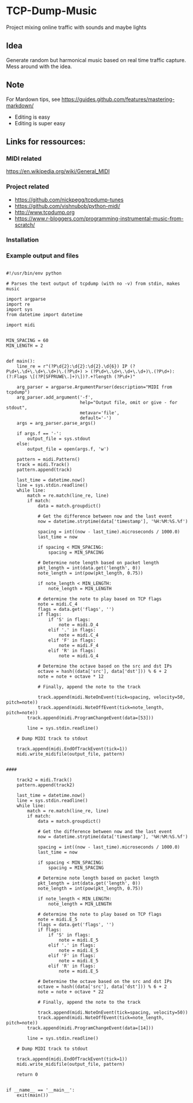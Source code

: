 # TCP-Dump-Music

Project mixing online traffic with sounds and maybe lights


## Idea
Generate random but harmonical music based on real time traffic capture. Mess around with the idea.

## Note
For Mardown tips, see https://guides.github.com/features/mastering-markdown/
* Editing is easy
* Editing is super easy

## Links for ressources:
### MIDI related
https://en.wikipedia.org/wiki/General_MIDI

### Project related
  * https://github.com/nickpegg/tcpdump-tunes
  * https://github.com/vishnubob/python-midi/
  * http://www.tcpdump.org
  * https://www.r-bloggers.com/programming-instrumental-music-from-scratch/

### Installation

### Example output and files

<pre><code>
#!/usr/bin/env python

# Parses the text output of tcpdump (with no -v) from stdin, makes music

import argparse
import re
import sys
from datetime import datetime

import midi


MIN_SPACING = 60
MIN_LENGTH = 2


def main():
    line_re = r"(?P<timestamp>\d{2}:\d{2}:\d{2}.\d{6}) IP (?P<src>\d+\.\d+\.\d+\.\d+)\.(?P<sport>\d+) > (?P<dst>\d+\.\d+\.\d+\.\d+)\.(?P<dport>\d+): (?:Flags \[(?P<flags>[SFPRUWE\.]+)\])?.+?length (?P<length>\d+)"

    arg_parser = argparse.ArgumentParser(description="MIDI from tcpdump")
    arg_parser.add_argument('-f',
                            help="Output file, omit or give - for stdout",
                            metavar='file',
                            default='-')
    args = arg_parser.parse_args()

    if args.f == '-':
        output_file = sys.stdout
    else:
        output_file = open(args.f, 'w')

    pattern = midi.Pattern()
    track = midi.Track()
    pattern.append(track)

    last_time = datetime.now()
    line = sys.stdin.readline()
    while line:
        match = re.match(line_re, line)
        if match:
            data = match.groupdict()

            # Get the difference between now and the last event
            now = datetime.strptime(data['timestamp'], '%H:%M:%S.%f')

            spacing = int((now - last_time).microseconds / 1000.0)
            last_time = now

            if spacing < MIN_SPACING:
                spacing = MIN_SPACING

            # Determine note length based on packet length
            pkt_length = int(data.get('length', 0))
            note_length = int(pow(pkt_length, 0.75))

            if note_length < MIN_LENGTH:
                note_length = MIN_LENGTH

            # determine the note to play based on TCP flags
            note = midi.C_4
            flags = data.get('flags', '')
            if flags:
                if 'S' in flags:
                    note = midi.D_4
                elif '.' in flags:
                    note = midi.C_4
                elif 'F' in flags:
                    note = midi.F_4
                elif 'R' in flags:
                    note = midi.G_4

            # Determine the octave based on the src and dst IPs
            octave = hash((data['src'], data['dst'])) % 6 + 2
            note = note + octave * 12

            # Finally, append the note to the track

            track.append(midi.NoteOnEvent(tick=spacing, velocity=50, pitch=note))
            track.append(midi.NoteOffEvent(tick=note_length, pitch=note))
	    track.append(midi.ProgramChangeEvent(data=[53]))

        line = sys.stdin.readline()

    # Dump MIDI track to stdout

    track.append(midi.EndOfTrackEvent(tick=1))
    midi.write_midifile(output_file, pattern)
    

####

    track2 = midi.Track()
    pattern.append(track2)

    last_time = datetime.now()
    line = sys.stdin.readline()
    while line:
        match = re.match(line_re, line)
        if match:
            data = match.groupdict()

            # Get the difference between now and the last event
            now = datetime.strptime(data['timestamp'], '%H:%M:%S.%f')

            spacing = int((now - last_time).microseconds / 1000.0)
            last_time = now

            if spacing < MIN_SPACING:
                spacing = MIN_SPACING

            # Determine note length based on packet length
            pkt_length = int(data.get('length', 0))
            note_length = int(pow(pkt_length, 0.75))

            if note_length < MIN_LENGTH:
                note_length = MIN_LENGTH

            # determine the note to play based on TCP flags
            note = midi.E_5
            flags = data.get('flags', '')
            if flags:
                if 'S' in flags:
                    note = midi.E_5
                elif '.' in flags:
                    note = midi.E_5
                elif 'F' in flags:
                    note = midi.E_5
                elif 'R' in flags:
                    note = midi.E_5

            # Determine the octave based on the src and dst IPs
            octave = hash((data['src'], data['dst'])) % 6 + 2
            note = note + octave * 22

            # Finally, append the note to the track

            track.append(midi.NoteOnEvent(tick=spacing, velocity=50))
            track.append(midi.NoteOffEvent(tick=note_length, pitch=note))
	    track.append(midi.ProgramChangeEvent(data=[14]))

        line = sys.stdin.readline()

    # Dump MIDI track to stdout

    track.append(midi.EndOfTrackEvent(tick=1))
    midi.write_midifile(output_file, pattern)

    return 0


if __name__ == '__main__':
    exit(main())
</code></pre>
